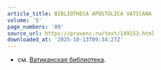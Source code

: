 ```yaml
---
article_title: BIBLIOTHECA APOSTOLICA VATICANA
volume: '5'
page_numbers: '89'
source_url: https://pravenc.ru/text/149153.html
downloaded_at: '2025-10-13T09:34:27Z'
---
```


- см. [Ватиканская библиотека](<https://pravenc.ru/text/Ватиканская библиотека.html>).
